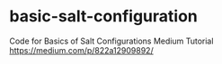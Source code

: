 # basic-salt-configuration
Code for Basics of Salt Configurations Medium Tutorial https://medium.com/p/822a12909892/
